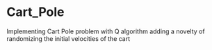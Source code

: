 # Cart_Pole
Implementing Cart Pole problem with Q algorithm adding a novelty of randomizing the initial velocities of the cart
